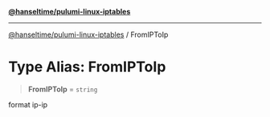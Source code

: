 [**@hanseltime/pulumi-linux-iptables**](../README.md)

***

[@hanseltime/pulumi-linux-iptables](../README.md) / FromIPToIp

# Type Alias: FromIPToIp

> **FromIPToIp** = `string`

format ip-ip
